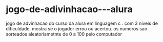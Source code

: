 # jogo-de-adivinhacao---alura
jogo de advinhacao do curso da alura em linguagem c . com 3 niveis de dificuldade. mostra se o jogador errou ou acertou. os numeros sao sorteados aleatoriametnte de 0 a 100 pelo computador
